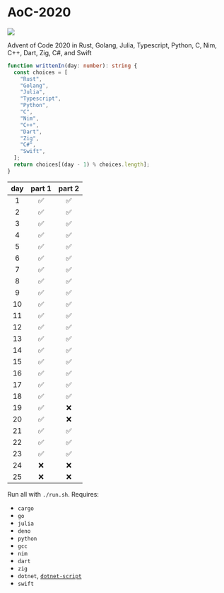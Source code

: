 # AoC-2020

[![](https://github.com/shilangyu/AoC-2020/workflows/ci/badge.svg)](https://github.com/shilangyu/AoC-2020/actions)

Advent of Code 2020 in Rust, Golang, Julia, Typescript, Python, C, Nim, C++, Dart, Zig, C#, and Swift

```ts
function writtenIn(day: number): string {
  const choices = [
    "Rust",
    "Golang",
    "Julia",
    "Typescript",
    "Python",
    "C",
    "Nim",
    "C++",
    "Dart",
    "Zig",
    "C#",
    "Swift",
  ];
  return choices[(day - 1) % choices.length];
}
```

| day | part 1 | part 2 |
| :-: | :----: | :----: |
|  1  |   ✅   |   ✅   |
|  2  |   ✅   |   ✅   |
|  3  |   ✅   |   ✅   |
|  4  |   ✅   |   ✅   |
|  5  |   ✅   |   ✅   |
|  6  |   ✅   |   ✅   |
|  7  |   ✅   |   ✅   |
|  8  |   ✅   |   ✅   |
|  9  |   ✅   |   ✅   |
| 10  |   ✅   |   ✅   |
| 11  |   ✅   |   ✅   |
| 12  |   ✅   |   ✅   |
| 13  |   ✅   |   ✅   |
| 14  |   ✅   |   ✅   |
| 15  |   ✅   |   ✅   |
| 16  |   ✅   |   ✅   |
| 17  |   ✅   |   ✅   |
| 18  |   ✅   |   ✅   |
| 19  |   ✅   |   ❌   |
| 20  |   ✅   |   ❌   |
| 21  |   ✅   |   ✅   |
| 22  |   ✅   |   ✅   |
| 23  |   ✅   |   ✅   |
| 24  |   ❌   |   ❌   |
| 25  |   ❌   |   ❌   |

Run all with `./run.sh`. Requires:

- `cargo`
- `go`
- `julia`
- `deno`
- `python`
- `gcc`
- `nim`
- `dart`
- `zig`
- `dotnet`, [`dotnet-script`](https://github.com/filipw/dotnet-script)
- `swift`
